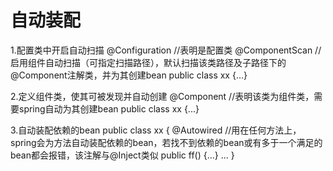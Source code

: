 自动装配
==================
1.配置类中开启自动扫描
@Configuration          //表明是配置类
@ComponentScan      //启用组件自动扫描（可指定扫描路径），默认扫描该类路径及子路径下的@Component注解类，并为其创建bean
public class xx {...}

2.定义组件类，使其可被发现并自动创建
@Component        //表明该类为组件类，需要spring自动为其创建bean
public class xx {...}

3.自动装配依赖的bean
public class xx {
    @Autowired      //用在任何方法上，spring会为方法自动装配依赖的bean，若找不到依赖的bean或有多于一个满足的bean都会报错，该注解与@Inject类似
    public ff() {...}
 ... }
